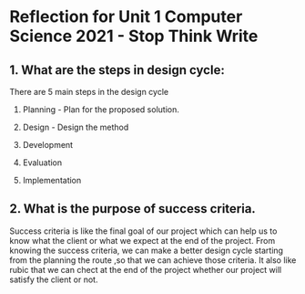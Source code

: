 # Reflection for Unit 1 Computer Science 2021 - Stop Think Write
## 1. What are the steps in design cycle:

 There are 5 main steps in the design cycle

 1. Planning -  Plan for the proposed solution.

 2. Design - Design the method 

 3. Development

 4. Evaluation

 5. Implementation

## 2. What is the purpose of  success criteria.
Success criteria is like the final goal of our project which can help us to know what the client or what we expect at the end of the project. From knowing the success criteria, we can make a better design cycle starting from the planning the route ,so that we can achieve those criteria. It also like rubic that we can chect at the end of the project whether our project will satisfy the client or not.
